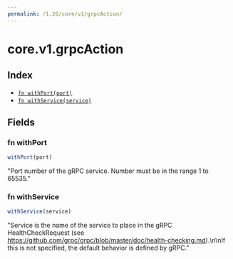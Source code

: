```yaml
---
permalink: /1.26/core/v1/grpcAction/
---
```


# core.v1.grpcAction



## Index

* [`fn withPort(port)`](#fn-withport)
* [`fn withService(service)`](#fn-withservice)

## Fields

### fn withPort

```ts
withPort(port)
```

"Port number of the gRPC service. Number must be in the range 1 to 65535."

### fn withService

```ts
withService(service)
```

"Service is the name of the service to place in the gRPC HealthCheckRequest (see https://github.com/grpc/grpc/blob/master/doc/health-checking.md).\n\nIf this is not specified, the default behavior is defined by gRPC."